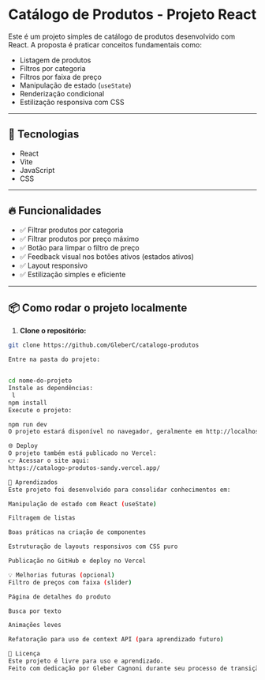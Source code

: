 # Catálogo de Produtos - Projeto React

Este é um projeto simples de catálogo de produtos desenvolvido com React. A proposta é praticar conceitos fundamentais como:

- Listagem de produtos
- Filtros por categoria
- Filtros por faixa de preço
- Manipulação de estado (`useState`)
- Renderização condicional
- Estilização responsiva com CSS

---

## 🚀 Tecnologias

- React
- Vite
- JavaScript
- CSS

---

## 🔥 Funcionalidades

- ✅ Filtrar produtos por categoria
- ✅ Filtrar produtos por preço máximo
- ✅ Botão para limpar o filtro de preço
- ✅ Feedback visual nos botões ativos (estados ativos)
- ✅ Layout responsivo
- ✅ Estilização simples e eficiente

---

## 📦 Como rodar o projeto localmente

1. **Clone o repositório:**

```bash
git clone https://github.com/GleberC/catalogo-produtos

Entre na pasta do projeto:


cd nome-do-projeto
Instale as dependências:
 l
npm install
Execute o projeto:

npm run dev
O projeto estará disponível no navegador, geralmente em http://localhost:5173.

🌐 Deploy
O projeto também está publicado no Vercel:
👉 Acessar o site aqui:
https://catalogo-produtos-sandy.vercel.app/

🧠 Aprendizados
Este projeto foi desenvolvido para consolidar conhecimentos em:

Manipulação de estado com React (useState)

Filtragem de listas

Boas práticas na criação de componentes

Estruturação de layouts responsivos com CSS puro

Publicação no GitHub e deploy no Vercel

💡 Melhorias futuras (opcional)
Filtro de preços com faixa (slider)

Página de detalhes do produto

Busca por texto

Animações leves

Refatoração para uso de context API (para aprendizado futuro)

📄 Licença
Este projeto é livre para uso e aprendizado.
Feito com dedicação por Gleber Cagnoni durante seu processo de transição para o desenvolvimento Frontend. 🚀


